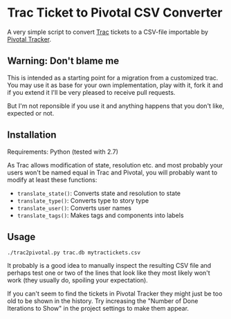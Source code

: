 Trac Ticket to Pivotal CSV Converter
====================================

A very simple script to convert [Trac][] tickets to a CSV-file importable by
[Pivotal Tracker][].


Warning: Don't blame me
-----------------------

This is intended as a starting point for a migration from a customized trac. You
may use it as base for your own implementation, play with it, fork it and if you
extend it I'll be very pleased to receive pull requests.

But I'm not reponsible if you use it and anything happens that you don't like,
expected or not.


Installation
------------

Requirements: Python (tested with 2.7)

As Trac allows modification of state, resolution etc. and most probably your users
won't be named equal in Trac and Pivotal, you will probably want to modify at
least these functions:

* `translate_state()`: Converts state and resolution to state
* `translate_type()`: Converts type to story type
* `translate_user()`: Converts user names
* `translate_tags()`: Makes tags and components into labels


Usage
-----

    ./trac2pivotal.py trac.db mytractickets.csv

It probably is a good idea to manually inspect the resulting CSV file and perhaps
test one or two of the lines that look like they most likely won't work (they
usually do, spoiling your expectation).

If you can't seem to find the tickets in Pivotal Tracker they might just be too
old to be shown in the history. Try increasing the "Number of Done Iterations to
Show" in the project settings to make them appear.


[Trac]: http://trac.edgewall.org
[Pivotal Tracker]: https://www.pivotaltracker.com
